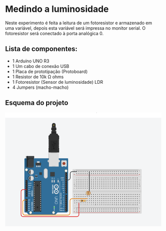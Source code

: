 # Medindo a luminosidade
Neste experimento é feita a leitura de um fotoresistor e armazenado em uma variável, depois esta variável será impressa no monitor serial. O fotoresistor será conectado à porta analógica 0.  

## Lista de componentes:

- 1  Arduíno UNO R3
- 1  Um cabo de conexão USB
- 1  Placa de prototipação (Protoboard)
- 1  Resistor de 10k Ω ohms
- 1 Fotoresistor (Sensor de luminosidade) LDR
- 4 Jumpers (macho-macho)

## Esquema do projeto

![Esquema do projeto](medindo_a_luminosidade.png)
